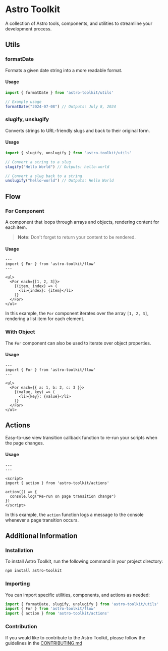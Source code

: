 # Astro Toolkit

A collection of Astro tools, components, and utilities to streamline your development process.

## Utils

### formatDate

Formats a given date string into a more readable format.

#### Usage

```ts
import { formatDate } from 'astro-toolkit/utils'

// Example usage
formatDate("2024-07-08") // Outputs: July 8, 2024
```

### slugify, unslugify

Converts strings to URL-friendly slugs and back to their original form.

#### Usage

```ts
import { slugify, unslugify } from 'astro-toolkit/utils'

// Convert a string to a slug
slugify("Hello World") // Outputs: hello-world

// Convert a slug back to a string
unslugify("hello-world") // Outputs: Hello World
```

## Flow

### For Component

A component that loops through arrays and objects, rendering content for each item.

> **Note:** Don't forget to return your content to be rendered.

#### Usage

```astro
---
import { For } from 'astro-toolkit/flow'
---

<ul>
  <For each={[1, 2, 3]}>
    {(item, index) => (
      <li>{index}: {item}</li>
    )}
  </For>
</ul>
```

In this example, the `For` component iterates over the array `[1, 2, 3]`, rendering a list item for each element.

### With Object

The `For` component can also be used to iterate over object properties.

#### Usage

```astro
---
import { For } from 'astro-toolkit/flow'
---

<ul>
  <For each={{ a: 1, b: 2, c: 3 }}>
    {(value, key) => (
      <li>{key}: {value}</li>
    )}
  </For>
</ul>
```

## Actions

Easy-to-use view transition callback function to re-run your scripts when the page changes.

#### Usage

```astro
---
---

<script>
import { action } from 'astro-toolkit/actions'

action(() => {
  console.log("Re-run on page transition change")
})
</script>
```

In this example, the `action` function logs a message to the console whenever a page transition occurs.

## Additional Information

### Installation

To install Astro Toolkit, run the following command in your project directory:

```bash
npm install astro-toolkit
```

### Importing

You can import specific utilities, components, and actions as needed:

```ts
import { formatDate, slugify, unslugify } from 'astro-toolkit/utils'
import { For } from 'astro-toolkit/flow'
import { action } from 'astro-toolkit/actions'
```

### Contribution

If you would like to contribute to the Astro Toolkit, please follow the guidelines in the [CONTRIBUTING.md](https://github.com/spices-solutions/wathqny/blob/astro-toolkit%400.1.0/packages/astro-toolkit/CONTRIBUTING.md)